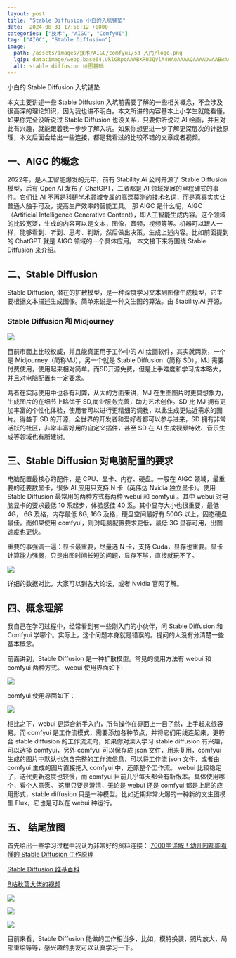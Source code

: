 ```yaml
---
layout: post
title: "Stable Diffusion 小白的入坑铺垫"
date:  2024-08-31 17:58:12 +0800
categories: ["技术", "AIGC", "ComfyUI"]
tag: ["AIGC", "Stable Diffusion"]
image:
  path: /assets/images/技术/AIGC/comfyui/sd 入门/logo.png
  lqip: data:image/webp;base64,UklGRpoAAABXRUJQVlA4WAoAAAAQAAAADwAABwAAQUxQSDIAAAARL0AmbZurmr57yyIiqE8oiG0bejIYEQTgqiDA9vqnsUSI6H+oAERp2HZ65qP/VIAWAFZQOCBCAAAA8AEAnQEqEAAIAAVAfCWkAALp8sF8rgRgAP7o9FDvMCkMde9PK7euH5M1m6VWoDXf2FkP3BqV0ZYbO6NA/VFIAAAA
  alt: stable diffusion 绘图基础
---
```


小白的 Stable Diffusion 入坑铺垫

本文主要讲述一些 Stable Diffusion 入坑前需要了解的一些相关概念，不会涉及很高深的理论知识，因为我也讲不明白。本文所讲的内容基本上小学生就能看懂。如果你完全没听说过 Stable Diffusion 也没关系，只要你听说过 AI 绘画，并且对此有兴趣，就能跟着我一步步了解入坑。如果你想更进一步了解更深层次的计数原理，本文后面会给出一些连接，都是我看过的比较不错的文章或者视频。

## 一、AIGC 的概念
2022年，是人工智能爆发的元年，前有 Stability.Ai 公司开源了 Stable Diffusion 模型，后有 Open AI 发布了 ChatGPT，二者都是 AI 领域发展的里程碑式的事件。它们让 AI 不再是科研学术领域专属的高深莫测的技术名词，而是真真实实让普通人触手可及，提高生产效率的智能工具。
那 AIGC 是什么呢，AIGC （Artificial Intelligence Generative Content），即人工智能生成内容。这个领域的比较宽泛，生成的内容可以是文本，图像，音频，视频等等。机器可以跟人一样，能够看到、听到、思考、判断，然后做出决策，生成上述内容。比如前面提到的 ChatGPT 就是 AIGC 领域的一个具体应用。
本文接下来将围绕 Stable Diffusion 来介绍。

## 二、Stable Diffusion
Stable Diffusion, 潜在的扩散模型，是一种深度学习文本到图像生成模型，它主要根据文本描述生成图像。简单来说是一种文生图的算法。由 Stability.Ai 开源。

### Stable Diffusion 和 Midjourney

![](/assets/images/技术/AIGC/comfyui/sd%20入门/pic1.png)

目前市面上比较权威，并且能真正用于工作中的 AI 绘画软件，其实就两款，一个是 Midjourney（简称MJ），另一个就是 Stable Diffusion（简称 SD），MJ 需要付费使用，使用起来相对简单。而SD开源免费，但是上手难度和学习成本略大，并且对电脑配置有一定要求。

两者在实际使用中也各有利弊，从大的方面来讲，MJ 在生图图片时更具想象力，生成图片的在细节上略优于 SD,商业服务完善，助力艺术创作。SD 比 MJ 拥有更加丰富的个性化体验，使用者可以进行更精细的调教，以此生成更贴近需求的图片。得益于 SD 的开源，全世界的开发者和爱好者都可以参与进来，SD 拥有非常活跃的社区，非常丰富好用的自定义插件，甚至 SD 在 AI 生成视频特效、音乐生成等领域也有所建树。

## 三、Stable Diffusion 对电脑配置的要求
电脑配置最核心的配件，是 CPU、显卡、内存、硬盘。一般在 AIGC 领域，最重要的还要数显卡，很多 AI 应用只支持 N 卡（英伟达 Nvidia 独立显卡）。使用 Stable Diffusion 最常用的两种方式有两种 webui 和 comfyui 。其中 webui 对电脑显卡的要求最低 10 系起步，体验感佳 40 系。其中显存大小也很重要，最低 4G， 6G 及格，内存最低 8G, 16G 及格，硬盘空间最好有 500G 以上，固态硬盘最佳。而如果使用 comfyui，则对电脑配置要求更低，最低 3G 显存可用，出图速度也更快。

重要的事强调一遍：显卡最重要，尽量选 N 卡，支持 Cuda，显存也重要。显卡计算能力强弱，只是出图时间长短的问题，显存不够，直接就玩不了。

![](/assets/images/技术/AIGC/comfyui/sd%20入门/pic2.jpg)

详细的数据对比，大家可以到各大论坛，或者 Nvidia 官网了解。

## 四、概念理解
我自己在学习过程中，经常看到有一些刚入门的小伙伴，问 Stable Diffusion 和 Comfyui 学哪个。实际上，这个问题本身就是错误的。提问的人没有分清楚一些基本概念。

前面讲到，Stable Diffusion 是一种扩散模型。常见的使用方法有 webui 和 comfyui 两种方式。
webui 使用界面如下:

![](/assets/images/技术/AIGC/comfyui/sd%20入门/pic3.jpg)

comfyui 使用界面如下：

![](/assets/images/技术/AIGC/comfyui/sd%20入门/pic4.png)

相比之下，webui 更适合新手入门，所有操作在界面上一目了然，上手起来很容易。而 comfyui 是工作流模式，需要添加各种节点，并将它们用线连起来，更符合 stable diffusion 的工作流流向，如果你对深入学习 stable diffusion 有兴趣，可以选择 comfyui，另外 comfyui 可以保存成 json 文件，用来复用，comfyui 生成的图片中默认也包含完整的工作流信息，可以将工作流 json 文件，或者由 comfyui 生成的图片直接拖入 comfyui 中，还原整个工作流。
webui 比较稳定了，迭代更新速度也较慢，而 comfyui 目前几乎每天都会有新版本。具体使用哪个，看个人意愿。
这里只要是澄清，无论是 webui 还是 comfyui 都是上层的应用形式，stable diffusion 只是一种模型。比如近期非常火爆的一种新的文生图模型 Flux，它也是可以在 webui 种运行。

## 五、 结尾放图
首先给出一些学习过程中我认为非常好的资料连接：
[7000字详解！幼儿园都能看懂的 Stable Diffusion 工作原理](https://www.uisdc.com/stable-diffusion-42)

[Stable Diffusion 维基百科](https://zh.wikipedia.org/zh-cn/Stable_Diffusion)

[B站秋葉大佬的视频](https://www.bilibili.com/video/BV1x8411m76H/?spm_id_from=333.999.0.0&vd_source=eefd9080674a3e446f95033c5f045e0c)

![](/assets/images/技术/AIGC/comfyui/sd%20入门/pic5.png)

![](/assets/images/技术/AIGC/comfyui/sd%20入门/pic6.png)

![](/assets/images/技术/AIGC/comfyui/sd%20入门/pic7.png)

目前来看，Stable Diffusion 能做的工作相当多，比如，模特换装，照片放大，局部重绘等等，感兴趣的朋友可以认真学习一下。